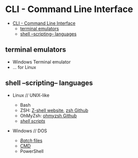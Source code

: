 # CLI - Command Line Interface

- [CLI - Command Line Interface](#cli---command-line-interface)
  - [terminal emulators](#terminal-emulators)
  - [shell –scripting– languages](#shell-scripting-languages)


## terminal emulators
- Windows Terminal emulator
- ... for Linux


## shell –scripting– languages

- Linux // UNIX-like
    - Bash
    - ZSH: [Z-shell website](https://zsh.sourceforge.io/), [zsh Github](https://github.com/zsh-users/zsh/)
    - OhMyZsh: [ohmyzsh Github](https://github.com/ohmyzsh/ohmyzsh)
    - [*shell scripts*](https://en.wikipedia.org/wiki/Shell_script)

- Windows // DOS
    - [*Batch* files](https://en.wikipedia.org/wiki/Batch_file)
    - [CMD <!--commands-->](https://en.wikipedia.org/wiki/Cmd.exe)
    - PowerShell